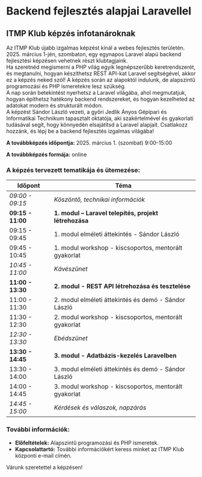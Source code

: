 # Backend fejlesztés alapjai Laravellel
## ITMP Klub képzés infotanároknak

Az ITMP Klub újabb izgalmas képzést kínál a webes fejlesztés területén. 2025. március 1-jén, szombaton, egy egynapos Laravel alapú backend fejlesztési képzésen vehetnek részt klubtagjaink.  
Ha szeretnéd megismerni a PHP világ egyik legnépszerűbb keretrendszerét, és megtanulni, hogyan készíthetsz REST API-kat Laravel segítségével, akkor ez a képzés neked szól! A képzés során az alapoktól indulunk, de alapszintű programozási és PHP ismeretekre lesz szükség.  
A nap során betekintést nyerhetsz a Laravel világába, ahol megmutatjuk, hogyan építhetsz hatékony backend rendszereket, és hogyan kezelheted az adatokat modern és strukturált módon.  
A képzést Sándor László vezeti, a győri Jedlik Ányos Gépipari és Informatikai Technikum tapasztalt oktatója, aki szakértelmével és gyakorlati tudásával segít, hogy könnyedén elsajátítsd a Laravel alapjait. Csatlakozz hozzánk, és lépj be a backend fejlesztés izgalmas világába!

**A továbbképzés időpontja:** 2025. március 1. (szombat) 9:00-15:00

**A továbbképzés formája:** online

### A képzés tervezett tematikája és ütemezése:

| Időpont           | Téma                                                     |
| ----------------- | -------------------------------------------------------- |
| _09:00 - 09:15_   | _Köszöntő, technikai információk_                        |
| **09:15 - 11:00** | **1. modul – Laravel telepítés, projekt létrehozása**    |
| 09:15 - 09:45     | 1. modul elméleti áttekintés - Sándor László             |
| 09:45 - 10:45     | 1. modul workshop - kiscsoportos, mentorált gyakorlat    |
| _10:45 - 11:00_   | _Kávészünet_                                             |
| **11:00 - 13:30** | **2. modul - REST API létrehozása és tesztelése**        |
| 11:00 - 11:30     | 2. modul elméleti áttekintés és demó - Sándor László     |
| 11:30 - 12:30     | 2. modul workshop - kiscsoportos, mentorált gyakorlat    |
| _12:30 - 13:30_   | _Ebédszünet_                                             |
| **13:30 - 14:45** | **3. modul - Adatbázis-kezelés Laravelben**              |
| 13:30 - 14:00     | 3. modul elméleti áttekintés és demó - Sándor László     |
| 14:00 - 14:45     | 3. modul workshop - kiscsoportos, mentorált gyakorlat    |
| _14:45 - 15:00_   | _Kérdések és válaszok, napzárás_                         |

### További információk:
- **Előfeltételek:** Alapszintű programozási és PHP ismeretek.
- **Kapcsolattartó:** További információkért keress minket az ITMP Klub központi e-mail címén.

Várunk szeretettel a képzésen!